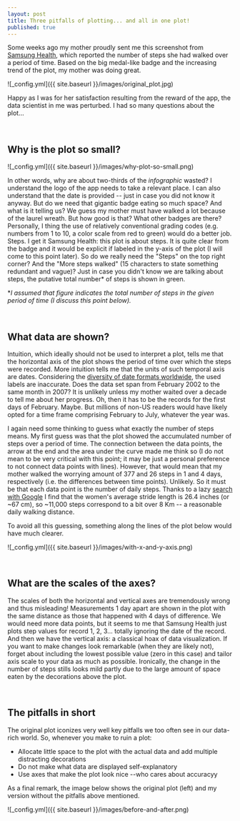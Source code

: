 ```yaml
---
layout: post
title: Three pitfalls of plotting... and all in one plot!
published: true
---
```


Some weeks ago my mother proudly sent me this screenshot from [Samsung Health](https://www.samsung.com/us/support/owners/app/samsung-health), which reported the number of steps she had walked over a period of time. Based on the big medal-like badge and the increasing trend of the plot, my mother was doing great.

![_config.yml]({{ site.baseurl }}/images/original_plot.jpg)

Happy as I was for her satisfaction resulting from the reward of the app, the data scientist in me was perturbed. I had so many questions about the plot...



<br>

## Why is the plot so small?

![_config.yml]({{ site.baseurl }}/images/why-plot-so-small.png)

In other words, why are about two-thirds of the _infographic_ wasted? I understand the logo of the app needs to take a relevant place. I can also understand that the date is provided -- just in case you did not know it anyway. But do we need that gigantic badge eating so much space? And what is it telling us? We guess my mother must have walked a lot because of the laurel wreath. But how good is that? What other badges are there? Personally, I thing the use of relatively conventional grading codes (e.g. numbers from 1 to 10, a color scale from red to green) would do a better job. Steps. I get it Samsung Health: this plot is about steps. It is quite clear from the badge and it would be explicit if labeled in the y-axis of the plot (I will come to this point later). So do we really need the "Steps" on the top right corner? And the "More steps walked" (15 characters to state something redundant and vague)? Just in case you didn't know we are talking about steps, the putative total number* of steps is shown in green.

*_I assumed that figure indicates the total number of steps in the given period of time (I discuss this point below)._



<br>

## What data are shown?

Intuition, which ideally should not be used to interpret a plot, tells me that the horizontal axis of the plot shows the period of time over which the steps were recorded. More intuition tells me that the units of such temporal axis are dates. Considering the [diversity of date formats worldwide](https://en.wikipedia.org/wiki/Date_format_by_country), the used labels are inaccurate. Does the data set span from February 2002 to the same month in 2007? It is unlikely unless my mother waited over a decade to tell me about her progress. Oh, then it has to be the records for the first days of February. Maybe. But millions of non-US readers would have likely opted for a time frame comprising February to July, whatever the year was. 

I again need some thinking to guess what exactly the number of steps means. My first guess was that the plot showed the accumulated number of steps over a period of time. The connection between the data points, the arrow at the end and the area under the curve made me think so (I do not mean to be very critical with this point; it may be just a personal preference to not connect data points with lines). However, that would mean that my mother walked the worrying amount of 377 and 26 steps in 1 and 4 days, respectively (i.e. the differences between time points). Unlikely. So it must be that each data point is the number of daily steps. Thanks to a lazy [search with Google](https://www.google.com/search?rlz=1C1GGRV_en__781__781&ei=HMKFWrC3JqrNgAbl0JKYDQ&q=size+of+a+human+step&oq=size+of+a+human+step&gs_l=psy-ab.3..33i21k1.13185.14040.0.14344.6.6.0.0.0.0.146.584.5j1.6.0....0...1.1.64.psy-ab..1.3.325...0i13k1j0i8i7i30k1j0i13i30k1j0i13i5i30k1j33i13i21k1.0.EQdWdt_6RCU) I find that the women's average stride length is 26.4 inches (or ~67 cm), so ~11,000 steps correspond to a bit over 8 Km -- a reasonable daily walking distance.

To avoid all this guessing, something along the lines of the plot below would have much clearer.

![_config.yml]({{ site.baseurl }}/images/with-x-and-y-axis.png)



<br>

## What are the scales of the axes?

The scales of both the horizontal and vertical axes are tremendously wrong and thus misleading! Measurements 1 day apart are shown in the plot with the same distance as those that happened with 4 days of difference. We would need more data points, but it seems to me that Samsung Health just plots step values for record 1, 2, 3... totally ignoring the date of the record. And then we have the vertical axis: a classical hoax of data visualization. If you want to make changes look remarkable (when they are likely not), forget about including the lowest possible value (zero in this case) and tailor axis scale to your data as much as possible. Ironically, the change in the number of steps stills looks mild partly due to the large amount of space eaten by the decorations above the plot.



<br>

## The pitfalls in short

The original plot iconizes very well key pitfalls we too often see in our data-rich world. So, whenever you make to ruin a plot:

- Allocate little space to the plot with the actual data and add multiple distracting decorations
- Do not make what data are displayed self-explanatory
- Use axes that make the plot look nice --who cares about accuracyy

As a final remark, the image below shows the original plot (left) and my version without the pitfalls above mentioned.

![_config.yml]({{ site.baseurl }}/images/before-and-after.png)

